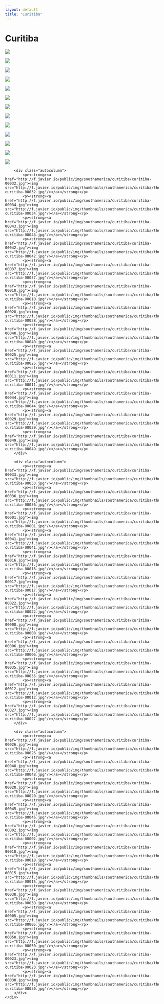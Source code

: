 ```yaml
---
layout: default
title: "Curitiba"
---
```


<h1 class="page" style="padding-left:0%;">Curitiba</h1>
<div class="page">
    <div class="autowide">
        <div class="autocolumn">
            <p><strong><a href="http://f.javier.io/public/img/southamerica/curitiba/curitiba-00046.jpg"><img src="http://f.javier.io/public/img/thumbnails/southamerica/curitiba/thumbnail-curitiba-00046.jpg"/></a></strong></p>
            <p><strong><a href="http://f.javier.io/public/img/southamerica/curitiba/curitiba-00003.jpg"><img src="http://f.javier.io/public/img/thumbnails/southamerica/curitiba/thumbnail-curitiba-00003.jpg"/></a></strong></p>
            <p><strong><a href="http://f.javier.io/public/img/southamerica/curitiba/curitiba-00009.jpg"><img src="http://f.javier.io/public/img/thumbnails/southamerica/curitiba/thumbnail-curitiba-00009.jpg"/></a></strong></p>
            <p><strong><a href="http://f.javier.io/public/img/southamerica/curitiba/curitiba-00019.jpg"><img src="http://f.javier.io/public/img/thumbnails/southamerica/curitiba/thumbnail-curitiba-00019.jpg"/></a></strong></p>
            <p><strong><a href="http://f.javier.io/public/img/southamerica/curitiba/curitiba-00014.jpg"><img src="http://f.javier.io/public/img/thumbnails/southamerica/curitiba/thumbnail-curitiba-00014.jpg"/></a></strong></p>
            <p><strong><a href="http://f.javier.io/public/img/southamerica/curitiba/curitiba-00047.jpg"><img src="http://f.javier.io/public/img/thumbnails/southamerica/curitiba/thumbnail-curitiba-00047.jpg"/></a></strong></p>
            <p><strong><a href="http://f.javier.io/public/img/southamerica/curitiba/curitiba-00007.jpg"><img src="http://f.javier.io/public/img/thumbnails/southamerica/curitiba/thumbnail-curitiba-00007.jpg"/></a></strong></p>
            <p><strong><a href="http://f.javier.io/public/img/southamerica/curitiba/curitiba-00024.jpg"><img src="http://f.javier.io/public/img/thumbnails/southamerica/curitiba/thumbnail-curitiba-00024.jpg"/></a></strong></p>
            <p><strong><a href="http://f.javier.io/public/img/southamerica/curitiba/curitiba-00021.jpg"><img src="http://f.javier.io/public/img/thumbnails/southamerica/curitiba/thumbnail-curitiba-00021.jpg"/></a></strong></p>
            <p><strong><a href="http://f.javier.io/public/img/southamerica/curitiba/curitiba-00004.jpg"><img src="http://f.javier.io/public/img/thumbnails/southamerica/curitiba/thumbnail-curitiba-00004.jpg"/></a></strong></p>
            <p><strong><a href="http://f.javier.io/public/img/southamerica/curitiba/curitiba-00031.jpg"><img src="http://f.javier.io/public/img/thumbnails/southamerica/curitiba/thumbnail-curitiba-00031.jpg"/></a></strong></p>
            <p><strong><a href="http://f.javier.io/public/img/southamerica/curitiba/curitiba-00013.jpg"><img src="http://f.javier.io/public/img/thumbnails/southamerica/curitiba/thumbnail-curitiba-00013.jpg"/></a></strong></p>
            <p><strong><a href="http://f.javier.io/public/img/southamerica/curitiba/curitiba-00039.jpg"><img src="http://f.javier.io/public/img/thumbnails/southamerica/curitiba/thumbnail-curitiba-00039.jpg"/></a></strong></p>
        </div>

        <div class="autocolumn">
            <p><strong><a href="http://f.javier.io/public/img/southamerica/curitiba/curitiba-00032.jpg"><img src="http://f.javier.io/public/img/thumbnails/southamerica/curitiba/thumbnail-curitiba-00032.jpg"/></a></strong></p>
            <p><strong><a href="http://f.javier.io/public/img/southamerica/curitiba/curitiba-00034.jpg"><img src="http://f.javier.io/public/img/thumbnails/southamerica/curitiba/thumbnail-curitiba-00034.jpg"/></a></strong></p>
            <p><strong><a href="http://f.javier.io/public/img/southamerica/curitiba/curitiba-00043.jpg"><img src="http://f.javier.io/public/img/thumbnails/southamerica/curitiba/thumbnail-curitiba-00043.jpg"/></a></strong></p>
            <p><strong><a href="http://f.javier.io/public/img/southamerica/curitiba/curitiba-00042.jpg"><img src="http://f.javier.io/public/img/thumbnails/southamerica/curitiba/thumbnail-curitiba-00042.jpg"/></a></strong></p>
            <p><strong><a href="http://f.javier.io/public/img/southamerica/curitiba/curitiba-00037.jpg"><img src="http://f.javier.io/public/img/thumbnails/southamerica/curitiba/thumbnail-curitiba-00037.jpg"/></a></strong></p>
            <p><strong><a href="http://f.javier.io/public/img/southamerica/curitiba/curitiba-00010.jpg"><img src="http://f.javier.io/public/img/thumbnails/southamerica/curitiba/thumbnail-curitiba-00010.jpg"/></a></strong></p>
            <p><strong><a href="http://f.javier.io/public/img/southamerica/curitiba/curitiba-00028.jpg"><img src="http://f.javier.io/public/img/thumbnails/southamerica/curitiba/thumbnail-curitiba-00028.jpg"/></a></strong></p>
            <p><strong><a href="http://f.javier.io/public/img/southamerica/curitiba/curitiba-00040.jpg"><img src="http://f.javier.io/public/img/thumbnails/southamerica/curitiba/thumbnail-curitiba-00040.jpg"/></a></strong></p>
            <p><strong><a href="http://f.javier.io/public/img/southamerica/curitiba/curitiba-00025.jpg"><img src="http://f.javier.io/public/img/thumbnails/southamerica/curitiba/thumbnail-curitiba-00025.jpg"/></a></strong></p>
            <p><strong><a href="http://f.javier.io/public/img/southamerica/curitiba/curitiba-00011.jpg"><img src="http://f.javier.io/public/img/thumbnails/southamerica/curitiba/thumbnail-curitiba-00011.jpg"/></a></strong></p>
            <p><strong><a href="http://f.javier.io/public/img/southamerica/curitiba/curitiba-00044.jpg"><img src="http://f.javier.io/public/img/thumbnails/southamerica/curitiba/thumbnail-curitiba-00044.jpg"/></a></strong></p>
            <p><strong><a href="http://f.javier.io/public/img/southamerica/curitiba/curitiba-00029.jpg"><img src="http://f.javier.io/public/img/thumbnails/southamerica/curitiba/thumbnail-curitiba-00029.jpg"/></a></strong></p>
            <p><strong><a href="http://f.javier.io/public/img/southamerica/curitiba/curitiba-00049.jpg"><img src="http://f.javier.io/public/img/thumbnails/southamerica/curitiba/thumbnail-curitiba-00049.jpg"/></a></strong></p>
        </div>

        <div class="autocolumn">
            <p><strong><a href="http://f.javier.io/public/img/southamerica/curitiba/curitiba-00033.jpg"><img src="http://f.javier.io/public/img/thumbnails/southamerica/curitiba/thumbnail-curitiba-00033.jpg"/></a></strong></p>
            <p><strong><a href="http://f.javier.io/public/img/southamerica/curitiba/curitiba-00036.jpg"><img src="http://f.javier.io/public/img/thumbnails/southamerica/curitiba/thumbnail-curitiba-00036.jpg"/></a></strong></p>
            <p><strong><a href="http://f.javier.io/public/img/southamerica/curitiba/curitiba-00001.jpg"><img src="http://f.javier.io/public/img/thumbnails/southamerica/curitiba/thumbnail-curitiba-00001.jpg"/></a></strong></p>
            <p><strong><a href="http://f.javier.io/public/img/southamerica/curitiba/curitiba-00041.jpg"><img src="http://f.javier.io/public/img/thumbnails/southamerica/curitiba/thumbnail-curitiba-00041.jpg"/></a></strong></p>
            <p><strong><a href="http://f.javier.io/public/img/southamerica/curitiba/curitiba-00016.jpg"><img src="http://f.javier.io/public/img/thumbnails/southamerica/curitiba/thumbnail-curitiba-00016.jpg"/></a></strong></p>
            <p><strong><a href="http://f.javier.io/public/img/southamerica/curitiba/curitiba-00017.jpg"><img src="http://f.javier.io/public/img/thumbnails/southamerica/curitiba/thumbnail-curitiba-00017.jpg"/></a></strong></p>
            <p><strong><a href="http://f.javier.io/public/img/southamerica/curitiba/curitiba-00022.jpg"><img src="http://f.javier.io/public/img/thumbnails/southamerica/curitiba/thumbnail-curitiba-00022.jpg"/></a></strong></p>
            <p><strong><a href="http://f.javier.io/public/img/southamerica/curitiba/curitiba-00008.jpg"><img src="http://f.javier.io/public/img/thumbnails/southamerica/curitiba/thumbnail-curitiba-00008.jpg"/></a></strong></p>
            <p><strong><a href="http://f.javier.io/public/img/southamerica/curitiba/curitiba-00006.jpg"><img src="http://f.javier.io/public/img/thumbnails/southamerica/curitiba/thumbnail-curitiba-00006.jpg"/></a></strong></p>
            <p><strong><a href="http://f.javier.io/public/img/southamerica/curitiba/curitiba-00035.jpg"><img src="http://f.javier.io/public/img/thumbnails/southamerica/curitiba/thumbnail-curitiba-00035.jpg"/></a></strong></p>
            <p><strong><a href="http://f.javier.io/public/img/southamerica/curitiba/curitiba-00012.jpg"><img src="http://f.javier.io/public/img/thumbnails/southamerica/curitiba/thumbnail-curitiba-00012.jpg"/></a></strong></p>
            <p><strong><a href="http://f.javier.io/public/img/southamerica/curitiba/curitiba-00027.jpg"><img src="http://f.javier.io/public/img/thumbnails/southamerica/curitiba/thumbnail-curitiba-00027.jpg"/></a></strong></p>
        </div>

        <div class="autocolumn">
            <p><strong><a href="http://f.javier.io/public/img/southamerica/curitiba/curitiba-00026.jpg"><img src="http://f.javier.io/public/img/thumbnails/southamerica/curitiba/thumbnail-curitiba-00026.jpg"/></a></strong></p>
            <p><strong><a href="http://f.javier.io/public/img/southamerica/curitiba/curitiba-00048.jpg"><img src="http://f.javier.io/public/img/thumbnails/southamerica/curitiba/thumbnail-curitiba-00048.jpg"/></a></strong></p>
            <p><strong><a href="http://f.javier.io/public/img/southamerica/curitiba/curitiba-00020.jpg"><img src="http://f.javier.io/public/img/thumbnails/southamerica/curitiba/thumbnail-curitiba-00020.jpg"/></a></strong></p>
            <p><strong><a href="http://f.javier.io/public/img/southamerica/curitiba/curitiba-00045.jpg"><img src="http://f.javier.io/public/img/thumbnails/southamerica/curitiba/thumbnail-curitiba-00045.jpg"/></a></strong></p>
            <p><strong><a href="http://f.javier.io/public/img/southamerica/curitiba/curitiba-00002.jpg"><img src="http://f.javier.io/public/img/thumbnails/southamerica/curitiba/thumbnail-curitiba-00002.jpg"/></a></strong></p>
            <p><strong><a href="http://f.javier.io/public/img/southamerica/curitiba/curitiba-00018.jpg"><img src="http://f.javier.io/public/img/thumbnails/southamerica/curitiba/thumbnail-curitiba-00018.jpg"/></a></strong></p>
            <p><strong><a href="http://f.javier.io/public/img/southamerica/curitiba/curitiba-00015.jpg"><img src="http://f.javier.io/public/img/thumbnails/southamerica/curitiba/thumbnail-curitiba-00015.jpg"/></a></strong></p>
            <p><strong><a href="http://f.javier.io/public/img/southamerica/curitiba/curitiba-00038.jpg"><img src="http://f.javier.io/public/img/thumbnails/southamerica/curitiba/thumbnail-curitiba-00038.jpg"/></a></strong></p>
            <p><strong><a href="http://f.javier.io/public/img/southamerica/curitiba/curitiba-00005.jpg"><img src="http://f.javier.io/public/img/thumbnails/southamerica/curitiba/thumbnail-curitiba-00005.jpg"/></a></strong></p>
            <p><strong><a href="http://f.javier.io/public/img/southamerica/curitiba/curitiba-00050.jpg"><img src="http://f.javier.io/public/img/thumbnails/southamerica/curitiba/thumbnail-curitiba-00050.jpg"/></a></strong></p>
            <p><strong><a href="http://f.javier.io/public/img/southamerica/curitiba/curitiba-00023.jpg"><img src="http://f.javier.io/public/img/thumbnails/southamerica/curitiba/thumbnail-curitiba-00023.jpg"/></a></strong></p>
            <p><strong><a href="http://f.javier.io/public/img/southamerica/curitiba/curitiba-00030.jpg"><img src="http://f.javier.io/public/img/thumbnails/southamerica/curitiba/thumbnail-curitiba-00030.jpg"/></a></strong></p>
        </div>
    </div>
</div>
